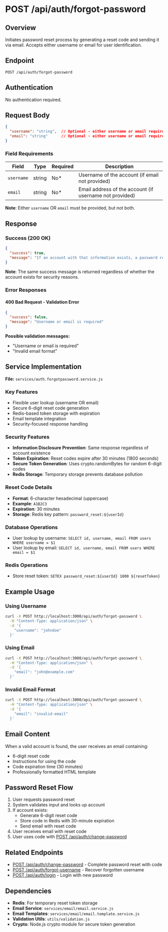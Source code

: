 # POST /api/auth/forgot-password

## Overview
Initiates password reset process by generating a reset code and sending it via email. Accepts either username or email for user identification.

## Endpoint
```
POST /api/auth/forgot-password
```

## Authentication
No authentication required.

## Request Body
```json
{
  "username": "string",  // Optional - either username or email required
  "email": "string"      // Optional - either username or email required
}
```

### Field Requirements

| Field | Type | Required | Description |
|-------|------|----------|-------------|
| `username` | string | No* | Username of the account (if email not provided) |
| `email` | string | No* | Email address of the account (if username not provided) |

**Note**: Either `username` OR `email` must be provided, but not both.

## Response

### Success (200 OK)
```json
{
  "success": true,
  "message": "If an account with that information exists, a password reset code has been sent to the associated email address."
}
```

**Note**: The same success message is returned regardless of whether the account exists for security reasons.

### Error Responses

#### 400 Bad Request - Validation Error
```json
{
  "success": false,
  "message": "Username or email is required"
}
```

**Possible validation messages:**
- "Username or email is required"
- "Invalid email format"

## Service Implementation
**File:** `services/auth.forgotpassword.service.js`

### Key Features
- Flexible user lookup (username OR email)
- Secure 6-digit reset code generation
- Redis-based token storage with expiration
- Email template integration
- Security-focused response handling

### Security Features
- **Information Disclosure Prevention**: Same response regardless of account existence
- **Token Expiration**: Reset codes expire after 30 minutes (1800 seconds)
- **Secure Token Generation**: Uses crypto.randomBytes for random 6-digit codes
- **Redis Storage**: Temporary storage prevents database pollution

### Reset Code Details
- **Format**: 6-character hexadecimal (uppercase)
- **Example**: `A1B2C3`
- **Expiration**: 30 minutes
- **Storage**: Redis key pattern: `password_reset:${userId}`

### Database Operations
- User lookup by username: `SELECT id, username, email FROM users WHERE username = $1`
- User lookup by email: `SELECT id, username, email FROM users WHERE email = $1`

### Redis Operations
- Store reset token: `SETEX password_reset:${userId} 1800 ${resetToken}`

## Example Usage

### Using Username
```bash
curl -X POST http://localhost:3000/api/auth/forgot-password \
  -H "Content-Type: application/json" \
  -d '{
    "username": "johndoe"
  }'
```

### Using Email
```bash
curl -X POST http://localhost:3000/api/auth/forgot-password \
  -H "Content-Type: application/json" \
  -d '{
    "email": "john@example.com"
  }'
```

### Invalid Email Format
```bash
curl -X POST http://localhost:3000/api/auth/forgot-password \
  -H "Content-Type: application/json" \
  -d '{
    "email": "invalid-email"
  }'
```

## Email Content
When a valid account is found, the user receives an email containing:
- 6-digit reset code
- Instructions for using the code
- Code expiration time (30 minutes)
- Professionally formatted HTML template

## Password Reset Flow
1. User requests password reset
2. System validates input and looks up account
3. If account exists:
   - Generate 6-digit reset code
   - Store code in Redis with 30-minute expiration
   - Send email with reset code
4. User receives email with reset code
5. User uses code with [POST /api/auth/change-password](./POST_change-password.md)

## Related Endpoints
- [POST /api/auth/change-password](./POST_change-password.md) - Complete password reset with code
- [POST /api/auth/forgot-username](./POST_forgot-username.md) - Recover forgotten username
- [POST /api/auth/login](./POST_login.md) - Login with new password

## Dependencies
- **Redis**: For temporary reset token storage
- **Email Service**: `services/email/email.service.js`
- **Email Templates**: `services/email/email.template.service.js`
- **Validation Utils**: `utils/validation.js`
- **Crypto**: Node.js crypto module for secure token generation